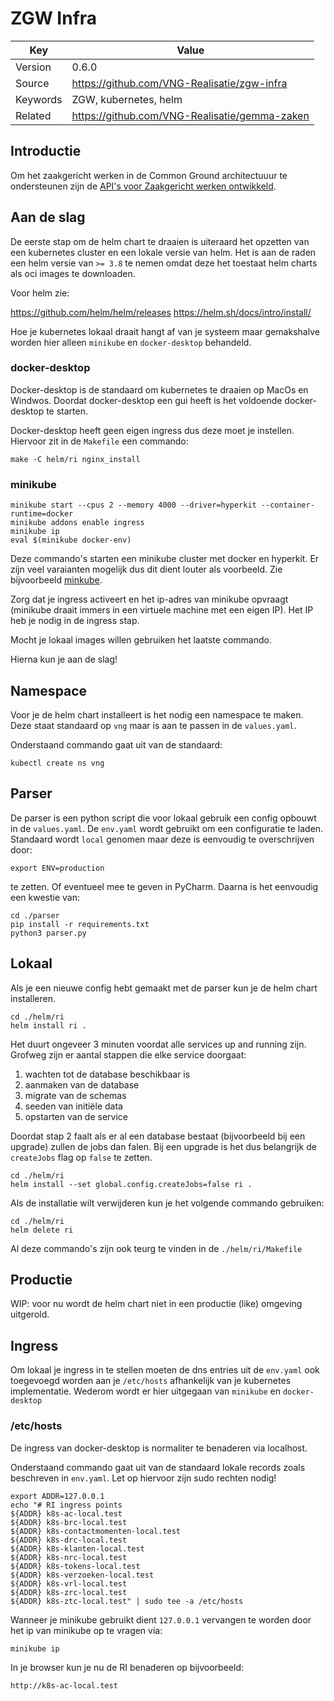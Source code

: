 # ZGW Infra

| Key       | Value                                         |
|-----------|-----------------------------------------------|
| Version   | 0.6.0                                         |
| Source    | https://github.com/VNG-Realisatie/zgw-infra   |
| Keywords  | ZGW, kubernetes, helm                         |
| Related   | https://github.com/VNG-Realisatie/gemma-zaken |


## Introductie

Om het zaakgericht werken in de Common Ground architectuuur te ondersteunen zijn de [API's voor Zaakgericht werken ontwikkeld](https://github.com/VNG-Realisatie/gemma-zaken). 

## Aan de slag

De eerste stap om de helm chart te draaien is uiteraard het opzetten van een kubernetes cluster en een lokale versie van helm.
Het is aan de raden een helm versie van `>= 3.8` te nemen omdat deze het toestaat helm charts als oci images te downloaden.

Voor helm zie:

https://github.com/helm/helm/releases
https://helm.sh/docs/intro/install/

Hoe je kubernetes lokaal draait hangt af van je systeem maar gemakshalve worden hier alleen `minikube` en `docker-desktop` behandeld.

### docker-desktop

Docker-desktop is de standaard om kubernetes te draaien op MacOs en Windwos.
Doordat docker-desktop een gui heeft is het voldoende docker-desktop te starten.

Docker-desktop heeft geen eigen ingress dus deze moet je instellen. Hiervoor zit in de `Makefile` een commando:

```shell
make -C helm/ri nginx_install 
```

### minikube

```shell
minikube start --cpus 2 --memory 4000 --driver=hyperkit --container-runtime=docker
minikube addons enable ingress
minikube ip
eval $(minikube docker-env)
```

Deze commando's starten een minikube cluster met docker en hyperkit. Er zijn veel varaianten mogelijk dus dit dient louter als voorbeeld.
Zie bijvoorbeeld [minkube](https://minikube.sigs.k8s.io/docs/start/).

Zorg dat je ingress activeert en het ip-adres van minikube opvraagt (minikube draait immers in een virtuele machine met een eigen IP).
Het IP heb je nodig in de ingress stap.

Mocht je lokaal images willen gebruiken het laatste commando.

Hierna kun je aan de slag!

## Namespace

Voor je de helm chart installeert is het nodig een namespace te maken. Deze staat standaard op `vng` maar is aan te passen in de `values.yaml`.

Onderstaand commando gaat uit van de standaard:

```shell
kubectl create ns vng
```

## Parser

De parser is een python script die voor lokaal gebruik een config opbouwt in de `values.yaml`.
De `env.yaml` wordt gebruikt om een configuratie te laden. Standaard wordt `local` genomen maar deze is eenvoudig te overschrijven door:

```shell
export ENV=production
```

te zetten. Of eventueel mee te geven in PyCharm. Daarna is het eenvoudig een kwestie van:

```shell
cd ./parser
pip install -r requirements.txt
python3 parser.py
```

## Lokaal

Als je een nieuwe config hebt gemaakt met de parser kun je de helm chart installeren.

```shell
cd ./helm/ri
helm install ri .
```

Het duurt ongeveer 3 minuten voordat alle services up and running zijn. Grofweg zijn er aantal stappen die elke service doorgaat:

1. wachten tot de database beschikbaar is
2. aanmaken van de database
3. migrate van de schemas
4. seeden van initiële data
5. opstarten van de service

Doordat stap 2 faalt als er al een database bestaat (bijvoorbeeld bij een upgrade) zullen de jobs dan falen. 
Bij een upgrade is het dus belangrijk de `createJobs` flag op `false` te zetten.

```shell
cd ./helm/ri
helm install --set global.config.createJobs=false ri .
```

Als de installatie wilt verwijderen kun je het volgende commando gebruiken:

```shell
cd ./helm/ri
helm delete ri
```

Al deze commando's zijn ook teurg te vinden in de `./helm/ri/Makefile`

## Productie

WIP: voor nu wordt de helm chart niet in een productie (like) omgeving uitgerold.

## Ingress

Om lokaal je ingress in te stellen moeten de dns entries uit de `env.yaml` ook toegevoegd worden aan je `/etc/hosts` afhankelijk van je kubernetes implementatie.
Wederom wordt er hier uitgegaan van `minikube` en `docker-desktop`

### /etc/hosts

De ingress van docker-desktop is normaliter te benaderen via localhost. 

Onderstaand commando gaat uit van de standaard lokale records zoals beschreven in `env.yaml`.  Let op hiervoor zijn sudo rechten nodig!

```shell
export ADDR=127.0.0.1
echo "# RI ingress points
${ADDR} k8s-ac-local.test
${ADDR} k8s-brc-local.test
${ADDR} k8s-contactmomenten-local.test
${ADDR} k8s-drc-local.test
${ADDR} k8s-klanten-local.test
${ADDR} k8s-nrc-local.test
${ADDR} k8s-tokens-local.test
${ADDR} k8s-verzoeken-local.test
${ADDR} k8s-vrl-local.test
${ADDR} k8s-zrc-local.test
${ADDR} k8s-ztc-local.test" | sudo tee -a /etc/hosts
```

Wanneer je minikube gebruikt  dient `127.0.0.1` vervangen te worden door het ip van minikube op te vragen via:

```shell
minikube ip
```

In je browser kun je nu de RI benaderen op bijvoorbeeld:

`http://k8s-ac-local.test`
